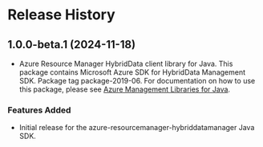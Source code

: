 # Release History

## 1.0.0-beta.1 (2024-11-18)

- Azure Resource Manager HybridData client library for Java. This package contains Microsoft Azure SDK for HybridData Management SDK.  Package tag package-2019-06. For documentation on how to use this package, please see [Azure Management Libraries for Java](https://aka.ms/azsdk/java/mgmt).
### Features Added

- Initial release for the azure-resourcemanager-hybriddatamanager Java SDK.
